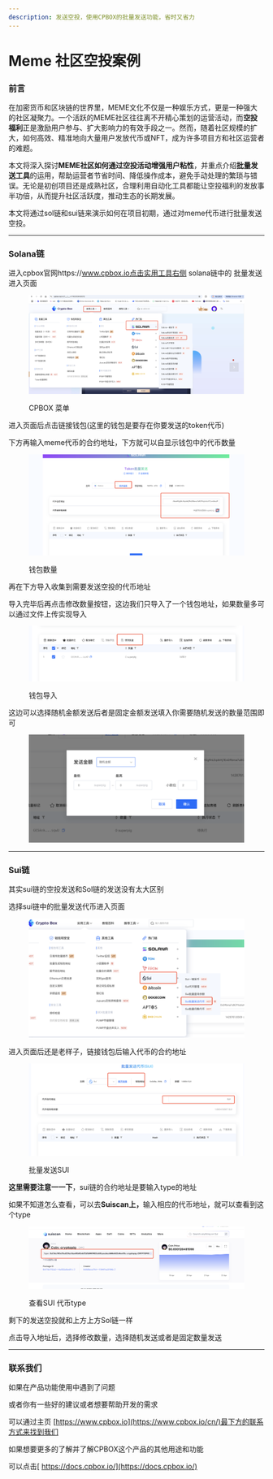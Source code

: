 ```yaml
---
description: 发送空投，使用CPBOX的批量发送功能，省时又省力
---
```


# Meme 社区空投案例

### 前言

在加密货币和区块链的世界里，MEME文化不仅是一种娱乐方式，更是一种强大的社区凝聚力。一个活跃的MEME社区往往离不开精心策划的运营活动，而**空投福利**正是激励用户参与、扩大影响力的有效手段之一。然而，随着社区规模的扩大，如何高效、精准地向大量用户发放代币或NFT，成为许多项目方和社区运营者的难题。

本文将深入探讨**MEME社区如何通过空投活动增强用户粘性**，并重点介绍**批量发送工具**的运用，帮助运营者节省时间、降低操作成本，避免手动处理的繁琐与错误。无论是初创项目还是成熟社区，合理利用自动化工具都能让空投福利的发放事半功倍，从而提升社区活跃度，推动生态的长期发展。

本文将通过sol链和sui链来演示如何在项目初期，通过对meme代币进行批量发送空投。

***

### Solana链

进入cpbox官网https://www.cpbox.io点击实用工具右侧 solana链中的 批量发送进入页面

<figure><img src="../.gitbook/assets/image (1) (1) (1).png" alt=""><figcaption><p>CPBOX 菜单</p></figcaption></figure>

进入页面后点击链接钱包(这里的钱包是要存在你要发送的token代币)

下方再输入meme代币的合约地址，下方就可以自显示钱包中的代币数量

<figure><img src="../.gitbook/assets/image (1) (1) (1) (1).png" alt=""><figcaption><p>钱包数量</p></figcaption></figure>

再在下方导入收集到需要发送空投的代币地址

导入完毕后再点击修改数量按钮，这边我们只导入了一个钱包地址，如果数量多可以通过文件上传实现导入

<figure><img src="../.gitbook/assets/image (2) (1).png" alt=""><figcaption><p>钱包导入</p></figcaption></figure>

这边可以选择随机金额发送后者是固定金额发送填入你需要随机发送的数量范围即可

<figure><img src="../.gitbook/assets/image (3).png" alt=""><figcaption></figcaption></figure>

***

### Sui链

其实sui链的空投发送和Sol链的发送没有太大区别

选择sui链中的批量发送代币进入页面



<figure><img src="../.gitbook/assets/image (4).png" alt=""><figcaption></figcaption></figure>

进入页面后还是老样子，链接钱包后输入代币的合约地址

<figure><img src="../.gitbook/assets/image (5).png" alt=""><figcaption><p>批量发送SUI</p></figcaption></figure>

**这里需要注意一一下**，sui链的合约地址是要输入type的地址

如果不知道怎么查看，可以去**Suiscan上，**&#x8F93;入相应的代币地址，就可以查看到这个type

<figure><img src="../.gitbook/assets/image (6).png" alt=""><figcaption><p>查看SUI 代币type</p></figcaption></figure>

剩下的发送空投就和上方上方Sol链一样

点击导入地址后，选择修改数量，选择随机发送或者是固定数量发送

***

### 联系我们

如果在产品功能使用中遇到了问题

或者你有一些好的建议或者想要帮助开发的需求

可以通过主页 [https://www.cpbox.io](https://www.cpbox.io/cn/)最下方的联系方式来找到我们

如果想要更多的了解并了解CPBOX这个产品的其他用途和功能

可以点击[ https://docs.cpbox.io/](https://docs.cpbox.io/)

